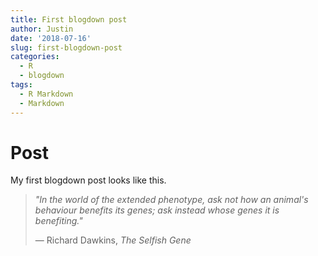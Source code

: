 ```yaml
---
title: First blogdown post
author: Justin
date: '2018-07-16'
slug: first-blogdown-post
categories:
  - R
  - blogdown
tags:
  - R Markdown
  - Markdown
---
```


# Post

My first blogdown post looks like this.

> _"In the world of the extended phenotype, ask not how an animal's behaviour benefits its genes; ask instead whose genes it is benefiting."_
>
> ― Richard Dawkins, _The Selfish Gene_

